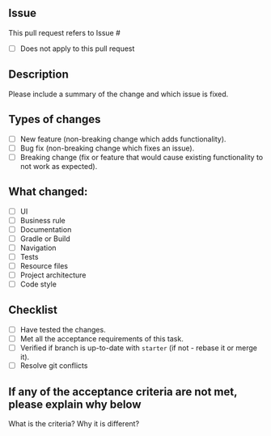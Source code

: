 ## Issue

This pull request refers to Issue #

- [ ] Does not apply to this pull request

## Description

Please include a summary of the change and which issue is fixed.

## Types of changes #

- [ ] New feature (non-breaking change which adds functionality).
- [ ] Bug fix (non-breaking change which fixes an issue).
- [ ] Breaking change (fix or feature that would cause existing functionality to not work as expected).

## What changed: #

- [ ] UI
- [ ] Business rule
- [ ] Documentation
- [ ] Gradle or Build
- [ ] Navigation
- [ ] Tests
- [ ] Resource files
- [ ] Project architecture
- [ ] Code style

## Checklist #

- [ ] Have tested the changes.
- [ ] Met all the acceptance requirements of this task.
- [ ] Verified if branch is up-to-date with `starter` (if not - rebase it or merge it).
- [ ] Resolve git conflicts

## If any of the acceptance criteria are not met, please explain why below #
What is the criteria? Why it is different?
